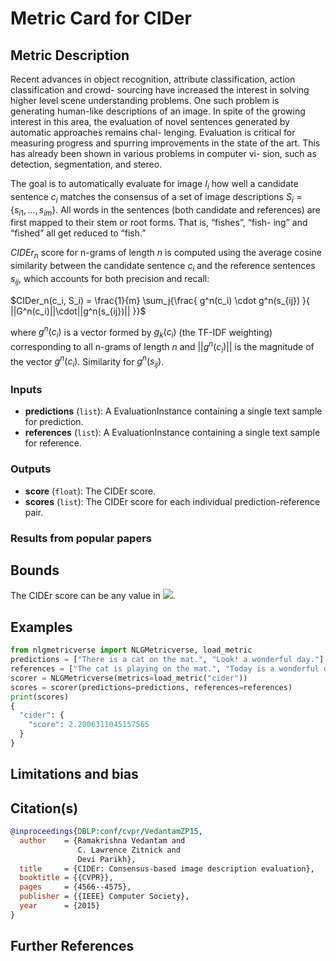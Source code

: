 # Metric Card for CIDer

## Metric Description
Recent advances in object recognition, attribute classification, action classification and crowd- sourcing have increased the interest in solving higher level scene understanding problems. One such problem is generating human-like descriptions of an image. In spite of the growing interest in this area, the evaluation of novel sentences generated by automatic approaches remains chal- lenging. Evaluation is critical for measuring progress and spurring improvements in the state of the art. This has already been shown in various problems in computer vi- sion, such as detection, segmentation, and stereo.

The goal is to automatically evaluate for image $I_i$ how well a candidate sentence $c_i$ matches the consensus of a set of image descriptions $S_i = \{s_{i1} , . . . , s_{im}\}$. All words in the sentences (both candidate and references) are first mapped to their stem or root forms. That is, “fishes”, “fish- ing” and “fished” all get reduced to “fish.”


$CIDEr_n$ score for n-grams of length $n$ is computed using the average cosine similarity between the candidate sentence $c_i$ and the reference sentences $s_{ij}$, which accounts for both precision and recall:

$CIDer_n(c_i, S_i) = \frac{1}{m} \sum_j{\frac{
    g^n(c_i) \cdot g^n(s_{ij})
}{
    ||G^n(c_i)||\cdot||g^n(s_{ij})||
}}$

where $g^n(c_i)$ is a vector formed by $g_k(c_i)$ (the TF-IDF weighting) corresponding to all n-grams of length $n$ and $||g^n(c_i)||$ is the magnitude of the vector $g^n(c_i)$. Similarity for $g^n(s_{ij})$.

### Inputs
-  **predictions** (`list`): A EvaluationInstance containing a single text sample for prediction.
-  **references** (`list`): A EvaluationInstance containing a single text sample for reference.

### Outputs
-  **score** (`float`): The CIDEr score.
-  **scores** (`list`): The CIDEr score for each individual prediction-reference pair.

### Results from popular papers

## Bounds
The CIDEr score can be any value in <img src="https://render.githubusercontent.com/render/math?math={[0,10]}##gh-light-mode-only">.

## Examples
```python
from nlgmetricverse import NLGMetricverse, load_metric
predictions = ["There is a cat on the mat.", "Look! a wonderful day."]
references = ["The cat is playing on the mat.", "Today is a wonderful day"]
scorer = NLGMetricverse(metrics=load_metric("cider"))
scores = scorer(predictions=predictions, references=references)
print(scores)
{
  "cider": {
    "score": 2.2006311045157565
  }
}
```

## Limitations and bias

## Citation(s)
```bibtex
@inproceedings{DBLP:conf/cvpr/VedantamZP15,
  author    = {Ramakrishna Vedantam and
               C. Lawrence Zitnick and
               Devi Parikh},
  title     = {CIDEr: Consensus-based image description evaluation},
  booktitle = {{CVPR}},
  pages     = {4566--4575},
  publisher = {{IEEE} Computer Society},
  year      = {2015}
}
```

## Further References
